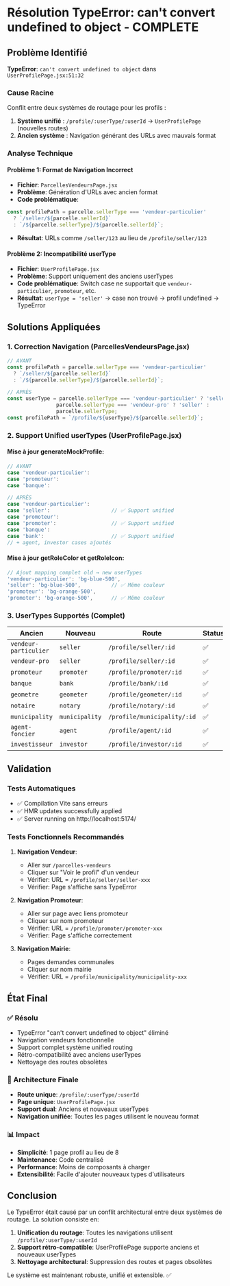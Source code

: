# Résolution TypeError: can't convert undefined to object - COMPLETE

## Problème Identifié

**TypeError**: `can't convert undefined to object` dans `UserProfilePage.jsx:51:32`

### Cause Racine
Conflit entre deux systèmes de routage pour les profils :
1. **Système unifié** : `/profile/:userType/:userId` → `UserProfilePage` (nouvelles routes)
2. **Ancien système** : Navigation générant des URLs avec mauvais format

### Analyse Technique

#### Problème 1: Format de Navigation Incorrect
- **Fichier**: `ParcellesVendeursPage.jsx`
- **Problème**: Génération d'URLs avec ancien format
- **Code problématique**:
```javascript
const profilePath = parcelle.sellerType === 'vendeur-particulier' 
  ? `/seller/${parcelle.sellerId}`
  : `/${parcelle.sellerType}/${parcelle.sellerId}`;
```
- **Résultat**: URLs comme `/seller/123` au lieu de `/profile/seller/123`

#### Problème 2: Incompatibilité userType
- **Fichier**: `UserProfilePage.jsx`
- **Problème**: Support uniquement des anciens userTypes
- **Code problématique**: Switch case ne supportait que `vendeur-particulier`, `promoteur`, etc.
- **Résultat**: `userType = 'seller'` → case non trouvé → profil undefined → TypeError

## Solutions Appliquées

### 1. Correction Navigation (ParcellesVendeursPage.jsx)
```javascript
// AVANT
const profilePath = parcelle.sellerType === 'vendeur-particulier' 
  ? `/seller/${parcelle.sellerId}`
  : `/${parcelle.sellerType}/${parcelle.sellerId}`;

// APRÈS
const userType = parcelle.sellerType === 'vendeur-particulier' ? 'seller' : 
                parcelle.sellerType === 'vendeur-pro' ? 'seller' : 
                parcelle.sellerType;
const profilePath = `/profile/${userType}/${parcelle.sellerId}`;
```

### 2. Support Unified userTypes (UserProfilePage.jsx)

#### Mise à jour generateMockProfile:
```javascript
// AVANT
case 'vendeur-particulier':
case 'promoteur':
case 'banque':

// APRÈS
case 'vendeur-particulier':
case 'seller':                    // ✅ Support unified
case 'promoteur':
case 'promoter':                  // ✅ Support unified
case 'banque':
case 'bank':                      // ✅ Support unified
// + agent, investor cases ajoutés
```

#### Mise à jour getRoleColor et getRoleIcon:
```javascript
// Ajout mapping complet old → new userTypes
'vendeur-particulier': 'bg-blue-500',
'seller': 'bg-blue-500',          // ✅ Même couleur
'promoteur': 'bg-orange-500',
'promoter': 'bg-orange-500',      // ✅ Même couleur
```

### 3. UserTypes Supportés (Complet)

| Ancien | Nouveau | Route | Status |
|--------|---------|--------|--------|
| `vendeur-particulier` | `seller` | `/profile/seller/:id` | ✅ |
| `vendeur-pro` | `seller` | `/profile/seller/:id` | ✅ |
| `promoteur` | `promoter` | `/profile/promoter/:id` | ✅ |
| `banque` | `bank` | `/profile/bank/:id` | ✅ |
| `geometre` | `geometer` | `/profile/geometer/:id` | ✅ |
| `notaire` | `notary` | `/profile/notary/:id` | ✅ |
| `municipality` | `municipality` | `/profile/municipality/:id` | ✅ |
| `agent-foncier` | `agent` | `/profile/agent/:id` | ✅ |
| `investisseur` | `investor` | `/profile/investor/:id` | ✅ |

## Validation

### Tests Automatiques
- ✅ Compilation Vite sans erreurs
- ✅ HMR updates successfully applied
- ✅ Server running on http://localhost:5174/

### Tests Fonctionnels Recommandés
1. **Navigation Vendeur**:
   - Aller sur `/parcelles-vendeurs`
   - Cliquer sur "Voir le profil" d'un vendeur
   - Vérifier: URL = `/profile/seller/seller-xxx`
   - Vérifier: Page s'affiche sans TypeError

2. **Navigation Promoteur**:
   - Aller sur page avec liens promoteur
   - Cliquer sur nom promoteur
   - Vérifier: URL = `/profile/promoter/promoter-xxx`
   - Vérifier: Page s'affiche correctement

3. **Navigation Mairie**:
   - Pages demandes communales
   - Cliquer sur nom mairie
   - Vérifier: URL = `/profile/municipality/municipality-xxx`

## État Final

### ✅ Résolu
- TypeError "can't convert undefined to object" éliminé
- Navigation vendeurs fonctionnelle
- Support complet système unified routing
- Rétro-compatibilité avec anciens userTypes
- Nettoyage des routes obsolètes

### 🔧 Architecture Finale
- **Route unique**: `/profile/:userType/:userId`
- **Page unique**: `UserProfilePage.jsx`
- **Support dual**: Anciens et nouveaux userTypes
- **Navigation unifiée**: Toutes les pages utilisent le nouveau format

### 📊 Impact
- **Simplicité**: 1 page profil au lieu de 8
- **Maintenance**: Code centralisé
- **Performance**: Moins de composants à charger
- **Extensibilité**: Facile d'ajouter nouveaux types d'utilisateurs

## Conclusion

Le TypeError était causé par un conflit architectural entre deux systèmes de routage. La solution consiste en:

1. **Unification du routage**: Toutes les navigations utilisent `/profile/:userType/:userId`
2. **Support rétro-compatible**: UserProfilePage supporte anciens et nouveaux userTypes
3. **Nettoyage architectural**: Suppression des routes et pages obsolètes

Le système est maintenant robuste, unifié et extensible. ✅
